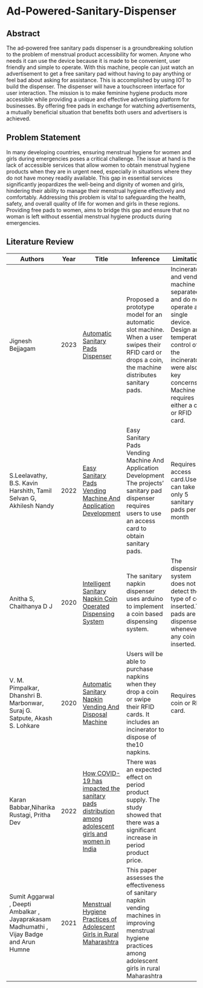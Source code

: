 # Ad-Powered-Sanitary-Dispenser

## Abstract
The ad-powered free sanitary pads dispenser is a groundbreaking solution to the problem of menstrual product accessibility for women. Anyone who needs it can use the device because it is made to be convenient, user friendly and simple to operate. With this machine, people can just watch an advertisement to get a free sanitary pad without having to pay anything or feel bad about asking for assistance. This is accomplished by using IOT to build the dispenser. The dispenser will have a touchscreen interface for
user interaction. The mission is to make feminine hygiene products more accessible while providing a unique and effective advertising platform for businesses. By offering free pads in exchange for watching advertisements, a mutually beneficial situation that benefits both users and advertisers is achieved.

## Problem Statement
In many developing countries, ensuring menstrual hygiene for women and girls during emergencies poses a critical challenge. The issue at hand is the lack of accessible services that allow women to obtain menstrual hygiene products when they are in urgent need, especially in situations where they do not have money readily available. This gap in essential services significantly jeopardizes the well-being and dignity of women and girls, hindering their ability to manage their menstrual hygiene effectively and comfortably. Addressing this problem is vital to safeguarding the health, safety, and overall quality of life for women and girls in these regions. Providing free pads to women, aims to bridge this gap and ensure that no woman is left without essential menstrual hygiene products during emergencies.

## Literature Review


| Authors | Year | Title |Inference | Limitations |
| ------ | ------ | ------ | ------ | ------ | 
| Jignesh Bejjagam | 2023 | [Automatic Sanitary Pads Dispenser](https://www.researchgate.net/publication/369794354_Automatic_Sanitary_Pads_Dispenser)|Proposed a prototype model for an automatic slot machine. When a user swipes their RFID card or drops a coin, the machine distributes sanitary pads.| Incinerator and vending machine are separated and do not operate as a single device. Design and temperature control of the incinerator were also key concerns. Machine requires either a coin or RFID card.|
| S.Leelavathy, B.S. Kavin Harshith, Tamil Selvan G, Akhilesh Nandy | 2022 | [Easy Sanitary Pads Vending Machine And Application Development](https://www.jetir.org/papers/JETIR2205A24.pdf)| Easy Sanitary Pads Vending Machine And Application Development The projects’ sanitary pad dispenser requires users to use an access card to obtain sanitary pads.| Requires access card.User can take only 5 sanitary pads per month |
| Anitha S, Chaithanya D J | 2020 | [Intelligent Sanitary Napkin Coin Operated Dispensing System](https://www.researchgate.net/publication/341883990_Intelligent_Sanitary_Napkin_Coin_Operated_Dispensing_System)| The sanitary napkin dispenser uses arduino to implement a coin based dispensing system.| The dispensing system does not detect the type of coin inserted.The pads are dispensed whenever any coin is inserted. |
| V. M. Pimpalkar, Dhanshri B. Marbonwar, Suraj G. Satpute, Akash S. Lohkare | 2020 | [Automatic Sanitary Napkin Vending And Disposal Machine](https://www.ijeast.com/papers/218-222,Tesma412,IJEAST.pdf)| Users will be able to purchase napkins when they drop a coin or swipe their RFID cards. It includes an incinerator to dispose of the10 napkins.| Requires coin or RFID card. |
| Karan Babbar,Niharika Rustagi, Pritha Dev | 2022 | [How COVID-19 has impacted the sanitary pads distribution among adolescent girls and women in India](https://www.ncbi.nlm.nih.gov/pmc/articles/PMC9349878/)| There was an expected effect on period product supply. The study showed that there was a significant increase in period product price. |
| Sumit Aggarwal , Deepti Ambalkar , Jayaprakasam Madhumathi , Vijay Badge and Arun Humne | 2021 | [Menstrual Hygiene Practices of Adolescent Girls in Rural Maharashtra](https://www.researchgate.net/publication/349519889_Menstrual_Hygiene_Practices_of_Adolescent_Girls_in_Rural_Maharashtra) | This paper assesses the effectiveness of sanitary napkin vending machines in improving menstrual hygiene practices among adolescent girls in rural Maharashtra |
